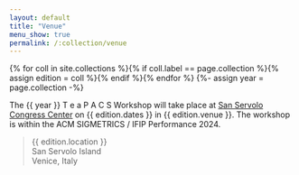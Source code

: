 ```yaml
---
layout: default
title: "Venue"
menu_show: true
permalink: /:collection/venue
---
```


{% for coll in site.collections %}{% if coll.label == page.collection %}{% assign edition = coll %}{% endif %}{% endfor %}
{%- assign year = page.collection -%}

The {{ year }} T e a P A C S Workshop will take place at [San Servolo Congress Center]([https://servizimetropolitani.ve.it/it/sanservolo/congressi]https://servizimetropolitani.ve.it/it/sanservolo/congressi) on {{ edition.dates }} in {{ edition.venue }}. 
The workshop is within the ACM SIGMETRICS / IFIP Performance 2024.

<!--
The {{ year }} T e a P A C S Workshop will take place at {{ edition.location }} on {{ edition.dates }} in {{ edition.venue }}. It will be held at the [Orlando World Center Marriott](https://www.marriott.com/en-us/hotels/mcowc-orlando-world-center-marriott/overview/) in Florida, USA, as part of the **multi-conference** [ACM Federated Computing Research Conference](https://fcrc.acm.org/), FCRC '23.
-->
> {{ edition.location }}    
> San Servolo Island   
> Venice, Italy  

<!--
## FCRC '23

FCRC '23 assembles a spectrum of affiliated research conferences and workshops into a week-long, co-located, meeting. This model retains the advantages of the smaller conferences, while at the same time facilitating communication among researchers in different fields of computer science and engineering. Each morning FCRC features a joint plenary talk on topics of broad appeal to the computing research community.

The technical program for each affiliated conference is independently administered, and each is responsible for its own meeting's structure, content, and proceedings. To the extent facilities allow, attendees are free to attend technical sessions of other affiliated conferences co-located with their "home" conference.
-->
